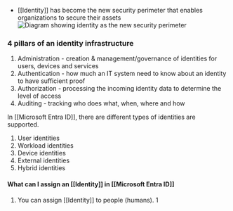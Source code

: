 - [[Identity]] has become the new security perimeter that enables organizations to secure their assets![Diagram showing identity as the new security perimeter](https://learn.microsoft.com/en-us/training/wwl-sci/describe-identity-principles-concepts/media/3-identity-new-security-perimeter.png)

### 4 pillars of an identity infrastructure
1. Administration - creation & management/governance of identities for users, devices and services
2. Authentication - how much an IT system need to know about an identity to have sufficient proof
3. Authorization - processing the incoming identity data to determine the level of access
4. Auditing - tracking who does what, when, where and how

In [[Microsoft Entra ID]], there are different types of identities are supported.
1. User identities
2. Workload identities
3. Device identities
4. External identities
5. Hybrid identities
#### What can I assign an [[Identity]] in [[Microsoft Entra ID]]
1. You can assign [[Identity]] to people (humans).
	1